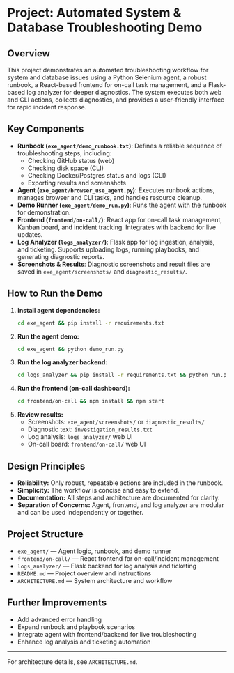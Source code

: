 # Project: Automated System & Database Troubleshooting Demo

## Overview
This project demonstrates an automated troubleshooting workflow for system and database issues using a Python Selenium agent, a robust runbook, a React-based frontend for on-call task management, and a Flask-based log analyzer for deeper diagnostics. The system executes both web and CLI actions, collects diagnostics, and provides a user-friendly interface for rapid incident response.

## Key Components
- **Runbook (`exe_agent/demo_runbook.txt`)**: Defines a reliable sequence of troubleshooting steps, including:
  - Checking GitHub status (web)
  - Checking disk space (CLI)
  - Checking Docker/Postgres status and logs (CLI)
  - Exporting results and screenshots
- **Agent (`exe_agent/browser_use_agent.py`)**: Executes runbook actions, manages browser and CLI tasks, and handles resource cleanup.
- **Demo Runner (`exe_agent/demo_run.py`)**: Runs the agent with the runbook for demonstration.
- **Frontend (`frontend/on-call/`)**: React app for on-call task management, Kanban board, and incident tracking. Integrates with backend for live updates.
- **Log Analyzer (`logs_analyzer/`)**: Flask app for log ingestion, analysis, and ticketing. Supports uploading logs, running playbooks, and generating diagnostic reports.
- **Screenshots & Results**: Diagnostic screenshots and result files are saved in `exe_agent/screenshots/` and `diagnostic_results/`.

## How to Run the Demo
1. **Install agent dependencies:**
   ```sh
   cd exe_agent && pip install -r requirements.txt
   ```
2. **Run the agent demo:**
   ```sh
   cd exe_agent && python demo_run.py
   ```
3. **Run the log analyzer backend:**
   ```sh
   cd logs_analyzer && pip install -r requirements.txt && python run.py
   ```
4. **Run the frontend (on-call dashboard):**
   ```sh
   cd frontend/on-call && npm install && npm start
   ```
5. **Review results:**
   - Screenshots: `exe_agent/screenshots/` or `diagnostic_results/`
   - Diagnostic text: `investigation_results.txt`
   - Log analysis: `logs_analyzer/` web UI
   - On-call board: `frontend/on-call/` web UI

## Design Principles
- **Reliability:** Only robust, repeatable actions are included in the runbook.
- **Simplicity:** The workflow is concise and easy to extend.
- **Documentation:** All steps and architecture are documented for clarity.
- **Separation of Concerns:** Agent, frontend, and log analyzer are modular and can be used independently or together.

## Project Structure
- `exe_agent/` — Agent logic, runbook, and demo runner
- `frontend/on-call/` — React frontend for on-call/incident management
- `logs_analyzer/` — Flask backend for log analysis and ticketing
- `README.md` — Project overview and instructions
- `ARCHITECTURE.md` — System architecture and workflow

## Further Improvements
- Add advanced error handling
- Expand runbook and playbook scenarios
- Integrate agent with frontend/backend for live troubleshooting
- Enhance log analysis and ticketing automation

---
For architecture details, see `ARCHITECTURE.md`.
